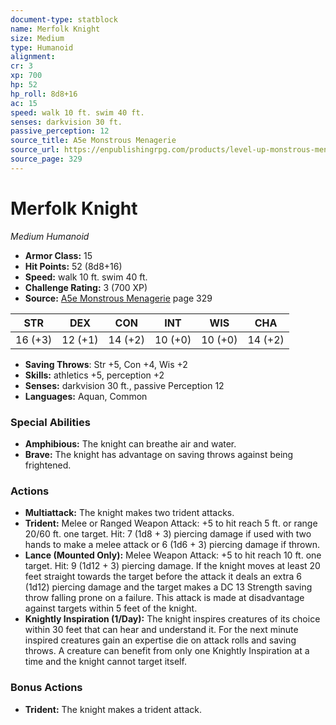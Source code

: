 ```yaml
---
document-type: statblock
name: Merfolk Knight
size: Medium
type: Humanoid
alignment: 
cr: 3
xp: 700
hp: 52
hp_roll: 8d8+16
ac: 15
speed: walk 10 ft. swim 40 ft.
senses: darkvision 30 ft. 
passive_perception: 12
source_title: A5e Monstrous Menagerie
source_url: https://enpublishingrpg.com/products/level-up-monstrous-menagerie-a5e
source_page: 329
---
```


# Merfolk Knight

*Medium* *Humanoid*

- **Armor Class:** 15
- **Hit Points:** 52 (8d8+16)
- **Speed:** walk 10 ft. swim 40 ft.
- **Challenge Rating:** 3 (700 XP)
- **Source:** [A5e Monstrous Menagerie](https://enpublishingrpg.com/products/level-up-monstrous-menagerie-a5e) page 329

| STR | DEX | CON | INT | WIS | CHA |
| --- | --- | --- | --- | --- | --- |
| 16 (+3) | 12 (+1) | 14 (+2) | 10 (+0) | 10 (+0) | 14 (+2) |

- **Saving Throws**: Str +5, Con +4, Wis +2
- **Skills:** athletics +5, perception +2
- **Senses:** darkvision 30 ft., passive Perception 12
- **Languages:** Aquan, Common

### Special Abilities

- **Amphibious:** The knight can breathe air and water.
- **Brave:** The knight has advantage on saving throws against being frightened.

### Actions

- **Multiattack:** The knight makes two trident attacks.
- **Trident:** Melee or Ranged Weapon Attack: +5 to hit  reach 5 ft. or range 20/60 ft.  one target. Hit: 7 (1d8 + 3) piercing damage if used with two hands to make a melee attack  or 6 (1d6 + 3) piercing damage if thrown.
- **Lance (Mounted Only):** Melee Weapon Attack: +5 to hit  reach 10 ft.  one target. Hit: 9 (1d12 + 3) piercing damage. If the knight moves at least 20 feet straight towards the target before the attack  it deals an extra 6 (1d12) piercing damage  and the target makes a DC 13 Strength saving throw  falling prone on a failure. This attack is made at disadvantage against targets within 5 feet of the knight.
- **Knightly Inspiration (1/Day):** The knight inspires creatures of its choice within 30 feet that can hear and understand it. For the next minute  inspired creatures gain an expertise die on attack rolls and saving throws. A creature can benefit from only one Knightly Inspiration at a time  and the knight cannot target itself.

### Bonus Actions

- **Trident:** The knight makes a trident attack.
